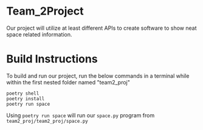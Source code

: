 # Team_2Project
Our project will utilize at least different APIs to create software to show neat space related information.

# Build Instructions
To build and run our project, run the below commands in a terminal while within the first nested folder named "team2_proj"
```
poetry shell
poetry install
poetry run space

```
Using `poetry run space` will run our `space.py` program from `team2_proj/team2_proj/space.py`
